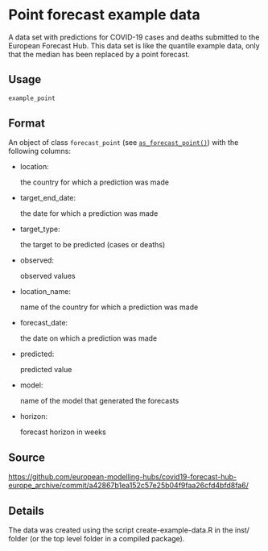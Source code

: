 # Point forecast example data

A data set with predictions for COVID-19 cases and deaths submitted to
the European Forecast Hub. This data set is like the quantile example
data, only that the median has been replaced by a point forecast.

## Usage

``` r
example_point
```

## Format

An object of class `forecast_point` (see
[`as_forecast_point()`](https://epiforecasts.io/scoringutils/dev/reference/as_forecast_point.md))
with the following columns:

- location:

  the country for which a prediction was made

- target_end_date:

  the date for which a prediction was made

- target_type:

  the target to be predicted (cases or deaths)

- observed:

  observed values

- location_name:

  name of the country for which a prediction was made

- forecast_date:

  the date on which a prediction was made

- predicted:

  predicted value

- model:

  name of the model that generated the forecasts

- horizon:

  forecast horizon in weeks

## Source

<https://github.com/european-modelling-hubs/covid19-forecast-hub-europe_archive/commit/a42867b1ea152c57e25b04f9faa26cfd4bfd8fa6/>

## Details

The data was created using the script create-example-data.R in the inst/
folder (or the top level folder in a compiled package).
